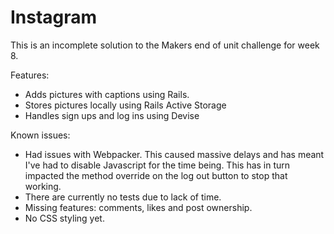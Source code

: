 # Instagram

This is an incomplete solution to the Makers end of unit challenge for week 8.

Features:
 - Adds pictures with captions using Rails.
 - Stores pictures locally using Rails Active Storage
 - Handles sign ups and log ins using Devise

 Known issues:
 - Had issues with Webpacker. This caused massive delays and has meant I've had to disable Javascript for the time being. This has in turn impacted the method override on the log out button to stop that working.
 - There are currently no tests due to lack of time.
 - Missing features: comments, likes and post ownership.
 - No CSS styling yet.